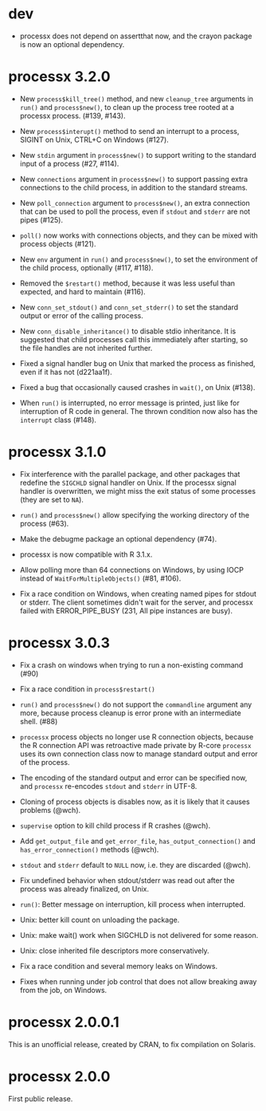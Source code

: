 
# dev

* processx does not depend on assertthat now, and the crayon package
  is now an optional dependency.

# processx 3.2.0

* New `process$kill_tree()` method, and new `cleanup_tree` arguments in
  `run()` and `process$new()`, to clean up the process tree rooted at a
  processx process. (#139, #143).

* New `process$interupt()` method to send an interrupt to a process,
  SIGINT on Unix, CTRL+C on Windows (#127).

* New `stdin` argument in `process$new()` to support writing to the
  standard input of a process (#27, #114).

* New `connections` argument in `process$new()` to support passing extra
  connections to the child process, in addition to the standard streams.

* New `poll_connection` argument to `process$new()`, an extra connection
  that can be used to poll the process, even if `stdout` and `stderr` are
  not pipes (#125).

* `poll()` now works with connections objects, and they can be mixed with
  process objects (#121).

* New `env` argument in `run()` and `process$new()`, to set the
  environment of the child process, optionally (#117, #118).

* Removed the `$restart()` method, because it was less useful than
  expected, and hard to maintain (#116).

* New `conn_set_stdout()` and `conn_set_stderr()` to set the standard
  output or error of the calling process.

* New `conn_disable_inheritance()` to disable stdio inheritance. It is
  suggested that child processes call this immediately after starting, so
  the file handles are not inherited further.

* Fixed a signal handler bug on Unix that marked the process as finished,
  even if it has not (d221aa1f).

* Fixed a bug that occasionally caused crashes in `wait()`, on Unix (#138).

* When `run()` is interrupted, no error message is printed, just like
  for interruption of R code in general. The thrown condition now also
  has the `interrupt` class (#148).

# processx 3.1.0

* Fix interference with the parallel package, and other packages that
  redefine the `SIGCHLD` signal handler on Unix. If the processx signal
  handler is overwritten, we might miss the exit status of some processes
  (they are set to `NA`).

* `run()` and `process$new()` allow specifying the working directory
  of the process (#63).

* Make the debugme package an optional dependency (#74).

* processx is now compatible with R 3.1.x.

* Allow polling more than 64 connections on Windows, by using IOCP
  instead of `WaitForMultipleObjects()` (#81, #106).

* Fix a race condition on Windows, when creating named pipes for stdout
  or stderr. The client sometimes didn't wait for the server, and processx
  failed with ERROR_PIPE_BUSY (231, All pipe instances are busy).

# processx 3.0.3

* Fix a crash on windows when trying to run a non-existing command (#90)

* Fix a race condition in `process$restart()`

* `run()` and `process$new()` do not support the `commandline` argument
  any more, because process cleanup is error prone with an intermediate
  shell. (#88)

* `processx` process objects no longer use R connection objects,
  because the R connection API was retroactive made private by R-core
  `processx` uses its own connection class now to manage standard output
  and error of the process.

* The encoding of the standard output and error can be specified now,
  and `processx` re-encodes `stdout` and `stderr` in UTF-8.

* Cloning of process objects is disables now, as it is likely that it
  causes problems (@wch).

* `supervise` option to kill child process if R crashes (@wch).

* Add `get_output_file` and `get_error_file`, `has_output_connection()`
  and `has_error_connection()` methods (@wch).

* `stdout` and `stderr` default to `NULL` now, i.e. they are
  discarded (@wch).

* Fix undefined behavior when stdout/stderr was read out after the
  process was already finalized, on Unix.

* `run()`: Better message on interruption, kill process when interrupted.

* Unix: better kill count on unloading the package.

* Unix: make wait() work when SIGCHLD is not delivered for some reason.

* Unix: close inherited file descriptors more conservatively.

* Fix a race condition and several memory leaks on Windows.

* Fixes when running under job control that does not allow breaking away
  from the job, on Windows.

# processx 2.0.0.1

This is an unofficial release, created by CRAN, to fix compilation on
Solaris.

# processx 2.0.0

First public release.
